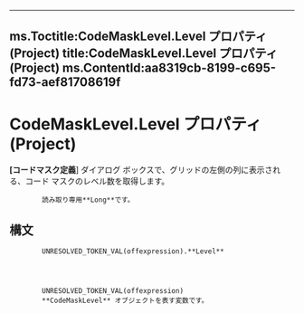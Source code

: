 

---
ms.Toctitle:CodeMaskLevel.Level プロパティ (Project)
title:CodeMaskLevel.Level プロパティ (Project)
ms.ContentId:aa8319cb-8199-c695-fd73-aef81708619f
---
# CodeMaskLevel.Level プロパティ (Project)




**[コードマスク定義**] ダイアログ ボックスで、グリッドの左側の列に表示される、コード マスクのレベル数を取得します。 

			読み取り専用**Long**です。

## 構文

            UNRESOLVED_TOKEN_VAL(offexpression).**Level**




            UNRESOLVED_TOKEN_VAL(offexpression)
            **CodeMaskLevel** オブジェクトを表す変数です。




